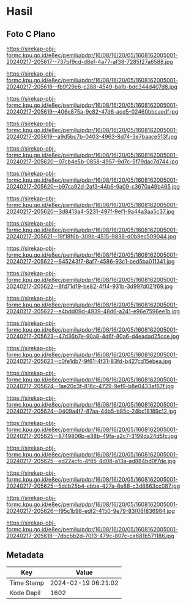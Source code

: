 # Hasil

## Foto C Plano

https://sirekap-obj-formc.kpu.go.id/e8ec/pemilu/pdpr/16/08/16/20/05/1608162005001-20240217-205617--737bf9cd-d8ef-4a77-af38-7285f27a6588.jpg

https://sirekap-obj-formc.kpu.go.id/e8ec/pemilu/pdpr/16/08/16/20/05/1608162005001-20240217-205618--fb9f29e6-c288-4549-ba1b-bdc344d407d8.jpg

https://sirekap-obj-formc.kpu.go.id/e8ec/pemilu/pdpr/16/08/16/20/05/1608162005001-20240217-205619--406e875a-9c82-47d6-acd5-02460bbcaedf.jpg

https://sirekap-obj-formc.kpu.go.id/e8ec/pemilu/pdpr/16/08/16/20/05/1608162005001-20240217-205619--a9d5bc7b-0403-4963-8d74-3e7baace513f.jpg

https://sirekap-obj-formc.kpu.go.id/e8ec/pemilu/pdpr/16/08/16/20/05/1608162005001-20240217-205620--07cb4e5b-0858-4957-9d7c-5f79dac7d744.jpg

https://sirekap-obj-formc.kpu.go.id/e8ec/pemilu/pdpr/16/08/16/20/05/1608162005001-20240217-205620--b97ca92d-2af3-44b6-9a09-c3670a49b465.jpg

https://sirekap-obj-formc.kpu.go.id/e8ec/pemilu/pdpr/16/08/16/20/05/1608162005001-20240217-205620--3d8413a4-5231-497f-9ef1-9a44a3aa5c37.jpg

https://sirekap-obj-formc.kpu.go.id/e8ec/pemilu/pdpr/16/08/16/20/05/1608162005001-20240217-205621--19f18f6b-309b-4515-9838-d0b9ec509044.jpg

https://sirekap-obj-formc.kpu.go.id/e8ec/pemilu/pdpr/16/08/16/20/05/1608162005001-20240217-205622--645243f7-8af7-4586-93c1-bed5ba011341.jpg

https://sirekap-obj-formc.kpu.go.id/e8ec/pemilu/pdpr/16/08/16/20/05/1608162005001-20240217-205622--8fd71d19-be82-4f14-931b-3d997d021f69.jpg

https://sirekap-obj-formc.kpu.go.id/e8ec/pemilu/pdpr/16/08/16/20/05/1608162005001-20240217-205622--e4bdd09d-4939-48d6-a241-e96e7596ee1b.jpg

https://sirekap-obj-formc.kpu.go.id/e8ec/pemilu/pdpr/16/08/16/20/05/1608162005001-20240217-205623--47d36b7e-90a8-4d6f-80a6-d4eadad25cce.jpg

https://sirekap-obj-formc.kpu.go.id/e8ec/pemilu/pdpr/16/08/16/20/05/1608162005001-20240217-205623--c0fe1db7-9f61-4f31-83fd-b427cd15ebea.jpg

https://sirekap-obj-formc.kpu.go.id/e8ec/pemilu/pdpr/16/08/16/20/05/1608162005001-20240217-205624--1ae20c3f-816c-4729-9ef9-b8e0433af67f.jpg

https://sirekap-obj-formc.kpu.go.id/e8ec/pemilu/pdpr/16/08/16/20/05/1608162005001-20240217-205624--0409a4f7-87aa-44b5-b85c-24bc18189c12.jpg

https://sirekap-obj-formc.kpu.go.id/e8ec/pemilu/pdpr/16/08/16/20/05/1608162005001-20240217-205625--8749806b-e38b-49fa-a2c7-3199da24d5fc.jpg

https://sirekap-obj-formc.kpu.go.id/e8ec/pemilu/pdpr/16/08/16/20/05/1608162005001-20240217-205625--ed22acfc-4f85-4d08-a13a-ad884bd0f7de.jpg

https://sirekap-obj-formc.kpu.go.id/e8ec/pemilu/pdpr/16/08/16/20/05/1608162005001-20240217-205625--5dcb25b4-ebba-427a-8e88-c3d8863cc087.jpg

https://sirekap-obj-formc.kpu.go.id/e8ec/pemilu/pdpr/16/08/16/20/05/1608162005001-20240217-205626--f95c1b98-edf2-4150-9e79-83f06f836984.jpg

https://sirekap-obj-formc.kpu.go.id/e8ec/pemilu/pdpr/16/08/16/20/05/1608162005001-20240217-205618--7dbcbb2d-7013-479c-807c-ce681b571186.jpg


## Metadata

| Key        | Value               |
| ---------- | ------------------- |
| Time Stamp | 2024-02-19 06:21:02 |
| Kode Dapil | 1602                |



